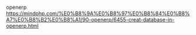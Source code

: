 openerp
https://mindphp.com/%E0%B8%9A%E0%B8%97%E0%B8%84%E0%B8%A7%E0%B8%B2%E0%B8%A1/90-openerp/6455-creat-database-in-openerp.html

